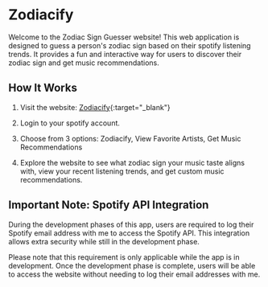 # Zodiacify

Welcome to the Zodiac Sign Guesser website! This web application is designed to guess a person's zodiac sign based on their spotify listening trends. It provides a fun and interactive way for users to discover their zodiac sign and get music recommendations.

## How It Works

1. Visit the website: [Zodiacify](https://zodiacify.vercel.app/){:target="_blank"}

2. Login to your spotify account.

3. Choose from 3 options: Zodiacify, View Favorite Artists, Get Music Recommendations

4. Explore the website to see what zodiac sign your music taste aligns with, view your recent listening trends, and get custom music recommendations.

## Important Note: Spotify API Integration

During the development phases of this app, users are required to log their Spotify email address with me to access the Spotify API. This integration allows extra security while still in the development phase.

Please note that this requirement is only applicable while the app is in development. Once the development phase is complete, users will be able to access the website without needing to log their email addresses with me.

